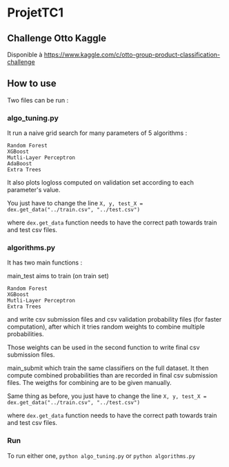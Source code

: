 # ProjetTC1
## Challenge Otto Kaggle

Disponible à https://www.kaggle.com/c/otto-group-product-classification-challenge


## How to use
Two files can be run : 

### algo_tuning.py 
It run a naive grid search for many parameters of 5 algorithms : 

    Random Forest
    XGBoost
    Mutli-Layer Perceptron
    AdaBoost
    Extra Trees

It also plots logloss computed on validation set according to each parameter's value.

You just have to change the line `X, y, test_X = dex.get_data("../train.csv", "../test.csv")`
    
where `dex.get_data` function needs to have the correct path towards train and test csv files.


### algorithms.py 
It has two main functions : 

main_test aims to train (on train set)

    Random Forest
    XGBoost
    Mutli-Layer Perceptron
    Extra Trees
    
and write csv submission files and csv validation probability files (for faster computation), after which it tries random weights to combine multiple probabilities.

Those weights can be used in the second function to write final csv submission files.

main_submit which train the same classifiers on the full dataset. It then compute combined probabilities than are recorded in final csv submission files. The weigths for combining are to be given manually.

Same thing as before, you just have to change the line `X, y, test_X = dex.get_data("../train.csv", "../test.csv")`
    
where `dex.get_data` function needs to have the correct path towards train and test csv files.

### Run
To run either one, `python algo_tuning.py` or `python algorithms.py`
    
